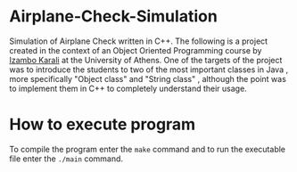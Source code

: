 # Airplane-Check-Simulation
Simulation of Airplane Check written in C++. The following is a project created in the context of an Object Oriented Programming course by [Izambo Karali](https://cgi.di.uoa.gr/~izambo/ENG.html) at the University of Athens.
One of the targets of the project was to introduce the students to two of the most important classes in Java , more specifically "Object class" and "String class" , although the point was to implement them in C++ to completely understand their usage.
# How to execute program
To compile the program enter the ```make``` command and to run the executable file enter the ```./main``` command.
